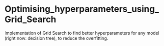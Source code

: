# Optimising_hyperparameters_using_Grid_Search
Implementation of Grid Search to find better hyperparameters for any model (right now: decision tree), to reduce the overfitting.
